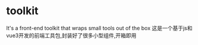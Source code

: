 # toolkit
It's a front-end toolkit that wraps small tools out of the box
这是一个基于js和vue3开发的前端工具包,封装好了很多小型组件,开箱即用
